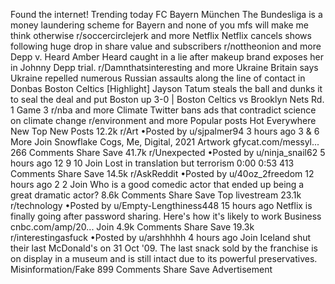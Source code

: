Found the internet!
Trending today
FC Bayern München
The Bundesliga is a money laundering scheme for Bayern and none of you mfs will make me think otherwise
r/soccercirclejerk and more
Netflix
Netflix cancels shows following huge drop in share value and subscribers
r/nottheonion and more
Depp v. Heard
Amber Heard caught in a lie after makeup brand exposes her in Johnny Depp trial.
r/Damnthatsinteresting and more
Ukraine
Britain says Ukraine repelled numerous Russian assaults along the line of contact in Donbas
Boston Celtics
[Highlight] Jayson Tatum steals the ball and dunks it to seal the deal and put Boston up 3-0 | Boston Celtics vs Brooklyn Nets Rd. 1 Game 3
r/nba and more
Climate
Twitter bans ads that contradict science on climate change
r/environment and more
Popular posts
Hot
Everywhere
New
Top
New Posts
12.2k
r/Art
•Posted by
u/sjpalmer94
3 hours ago
3
& 6 More
Join
Snowflake Cogs, Me, Digital, 2021
Artwork
gfycat.com/messyl...
266 Comments
Share
Save
41.7k
r/Unexpected
•Posted by
u/ninja_snail62
5 hours ago
12
9
10
Join
Lost in translation but terrorism
0:00
0:53
413 Comments
Share
Save
14.5k
r/AskReddit
•Posted by
u/40oz_2freedom
12 hours ago
2
2
Join
Who is a good comedic actor that ended up being a great dramatic actor?
8.6k Comments
Share
Save
Top livestream
23.1k
r/technology
•Posted by
u/Empty-Lengthiness448
15 hours ago
Netflix is finally going after password sharing. Here's how it's likely to work
Business
cnbc.com/amp/20...
Join
4.9k Comments
Share
Save
19.3k
r/interestingasfuck
•Posted by
u/arshhhhh
4 hours ago
Join
Iceland shut their last McDonald's on 31 Oct '09. The last snack sold by the franchise is on display in a museum and is still intact due to its powerful preservatives.
Misinformation/Fake
899 Comments
Share
Save
Advertisement